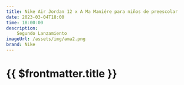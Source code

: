 ```yaml
---
title: Nike Air Jordan 12 x A Ma Maniére para niños de preescolar
date: 2023-03-04T18:00
time: 18:00:00
description:
    Segundo Lanzamiento
imageUrl: /assets/img/ama2.png
brand: Nike
---
```


 # {{ $frontmatter.title }}


<ListaLanzamientos />
